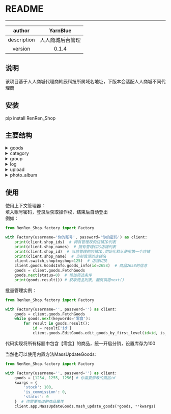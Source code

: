 # README
***
|   author    | YarnBlue |
|:-----------:|:--------:|
| description | 人人商城后台管理 |
|   version   |  0.1.4   |

## 说明
该项目基于人人商城代理商韩辰科技所属域名地址，下版本会适配人人商城不同代理商

## 安装
pip install RenRen_Shop

## 主要结构
<details><summary>goods</summary>
GoodsInfo : 商品信息<br>
AddGoods : 增加商品<br>
EditGoods : 编辑商品<br>
FetchGoods : 获取商品列表
</details>
<details><summary>category</summary>
Category : 商品分类<br>
</details>
<details><summary>group</summary>
GroupsInfo : 商品分组信息<br>
FetchGroups : 获取商品分组列表<br>
AddGroup : 增加商品分组<br>
UpdateGroup : 更新商品分组
</details>
<details><summary>log</summary>
LogInfo : 账户操作日志信息<br>
FetchLogList : 获取操作日志列表<br>
</details>
<details><summary>upload</summary>
ImgUploader : 上传图片<br>
</details>
<details><summary>photo_album</summary>
AddAlbum : 增加图片分组<br>
</details>

## 使用
使用上下文管理器：<br>
填入账号密码，登录后获取操作权，结束后自动登出<br>
例如：

```python
from RenRen_Shop.factory import Factory

with Factory(username='你的账号', password='你的密码') as client:
    print(client.shop_ids)  # 拥有管理权的店铺ID列表
    print(client.shop_names)  # 拥有管理权的店铺列表
    print(client.shop_id)  # 当前管理的店铺ID,初始化默认使用第一个店铺
    print(client.shop_name)  # 当前管理的店铺名
    client.switch_shop(myshop=125)  # 店铺切换
    client.goods.GoodsInfo.goods_info(id=2658)  # 商品2658的信息
    goods = client.goods.FetchGoods
    goods.next(status=0)  # 增加筛选条件
    print(goods.result()) # 获取商品列表，翻页调用next()
```
批量管理实例：
```python
from RenRen_Shop.factory import Factory

with Factory(username='', password='') as client:
    goods = client.goods.FetchGoods
    while goods.next(keywords='零食'):
        for result in goods.result():
            id = result['id']
            client.goods.EditGoods.edit_goods_by_first_level(id=id, is_commission=1, stock=100)

```
代码实现将所有标题中包含【零食】的商品，统一开启分销，设置库存为100

当然也可以使用内置方法MassUpdateGoods:
```python
from RenRen_Shop.factory import Factory

with Factory(username='', password='') as client:
    goods = [1254, 1255, 1256] # 你需要修改的商品id
    kwargs = {
        'stock': 100,
        'is_commission': 0,
        'status': 0
    }  # 你需要修改的商品属性
    client.app.MassUpdateGoods.mash_update_goods(*goods, **kwargs)
```
